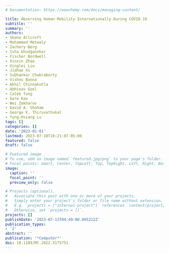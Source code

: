 ```yaml
---
# Documentation: https://wowchemy.com/docs/managing-content/

title: Observing Human Mobility Internationally During COVID-19
subtitle: ''
summary: ''
authors:
- Shane Allcroft
- Mohammed Metwaly
- Zachery Berg
- Isha Ghodgaonkar
- Fischer Bordwell
- Xinxin Zhao
- Xinglei Liu
- Jiahao Xu
- Subhankar Chakraborty
- Vishnu Banna
- Akhil Chinnakotla
- Abhinav Goel
- Caleb Tung
- Gore Kao
- Wei Zakharov
- David A. Shoham
- George K. Thiruvathukal
- Yung-Hsiang Lu
tags: []
categories: []
date: '2023-01-01'
lastmod: 2023-07-10T10:21:07-05:00
featured: false
draft: false

# Featured image
# To use, add an image named `featured.jpg/png` to your page's folder.
# Focal points: Smart, Center, TopLeft, Top, TopRight, Left, Right, BottomLeft, Bottom, BottomRight.
image:
  caption: ''
  focal_point: ''
  preview_only: false

# Projects (optional).
#   Associate this post with one or more of your projects.
#   Simply enter your project's folder or file name without extension.
#   E.g. `projects = ["internal-project"]` references `content/project/deep-learning/index.md`.
#   Otherwise, set `projects = []`.
projects: []
publishDate: '2023-07-11T04:49:00.095212Z'
publication_types:
- '2'
abstract: ''
publication: '*Computer*'
doi: 10.1109/MC.2022.3175751
---
```

